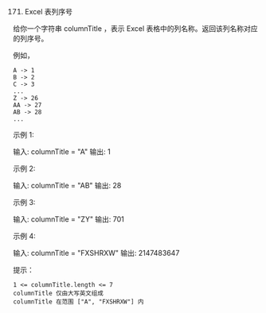 171. Excel 表列序号

给你一个字符串 columnTitle ，表示 Excel 表格中的列名称。返回该列名称对应的列序号。

 

例如，

    A -> 1
    B -> 2
    C -> 3
    ...
    Z -> 26
    AA -> 27
    AB -> 28 
    ...

 

示例 1:

输入: columnTitle = "A"
输出: 1

示例 2:

输入: columnTitle = "AB"
输出: 28

示例 3:

输入: columnTitle = "ZY"
输出: 701

示例 4:

输入: columnTitle = "FXSHRXW"
输出: 2147483647

 

提示：

    1 <= columnTitle.length <= 7
    columnTitle 仅由大写英文组成
    columnTitle 在范围 ["A", "FXSHRXW"] 内

